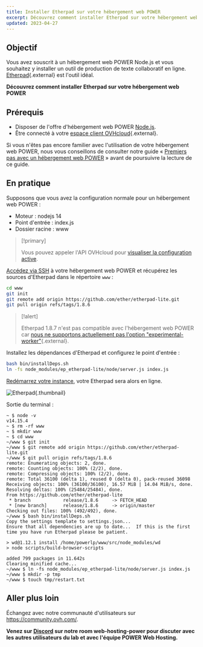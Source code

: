 ```yaml
---
title: Installer Etherpad sur votre hébergement web POWER
excerpt: Découvrez comment installer Etherpad sur votre hébergement web POWER
updated: 2023-04-27
---
```


## Objectif

Vous avez souscrit à un hébergement web POWER Node.js et vous souhaitez y installer un outil de production de texte collaboratif en ligne. [Etherpad](https://etherpad.org/){.external} est l'outil idéal.

**Découvrez comment installer Etherpad sur votre hébergement web POWER**

## Prérequis

- Disposer de l'offre d'hébergement web POWER [Node.js](https://labs.ovh.com/managed-nodejs).
- Être connecté à votre [espace client OVHcloud](/links/manager){.external}.

Si vous n'êtes pas encore familier avec l'utilisation de votre hébergement web POWER, nous vous conseillons de consulter notre guide « [Premiers pas avec un hébergement web POWER](/pages/ovhcloud_labs/power_web_hosting/getting-started) » avant de poursuivre la lecture de ce guide.

## En pratique

Supposons que vous avez la configuration normale pour un hébergement web POWER :

- Moteur : nodejs 14
- Point d'entrée : index.js
- Dossier racine : www

> [!primary]
>
> Vous pouvez appeler l'API OVHcloud pour [visualiser la configuration active](/pages/ovhcloud_labs/power_web_hosting/getting-started#api-get-active-configuration).

[Accédez via SSH](/pages/ovhcloud_labs/power_web_hosting/getting-started#ssh) à votre hébergement web POWER et récupérez les sources d'Etherpad dans le répertoire `www` :

```sh
cd www
git init
git remote add origin https://github.com/ether/etherpad-lite.git
git pull origin refs/tags/1.8.6
```

> [!alert]
>
> Etherpad 1.8.7 n'est pas compatible avec l'hébergement web POWER car [nous ne supportons  actuellement pas l'option "experimental-worker"](https://github.com/ether/etherpad-lite/wiki/Running-Etherpad-on-Phusion-Passenger#phusion-passenger-for-apache){.external}.

Installez les dépendances d'Etherpad et configurez le point d'entrée :

```sh
bash bin/installDeps.sh
ln -fs node_modules/ep_etherpad-lite/node/server.js index.js
```

[Redémarrez votre instance](/pages/ovhcloud_labs/power_web_hosting/getting-started#restart), votre Etherpad sera alors en ligne.

![Etherpad](images/nodejs-install-etherpad-01.png){.thumbnail}

Sortie du terminal :

```console
~ $ node -v
v14.15.4
~ $ rm -rf www
~ $ mkdir www
~ $ cd www
~/www $ git init
~/www $ git remote add origin https://github.com/ether/etherpad-lite.git
~/www $ git pull origin refs/tags/1.8.6
remote: Enumerating objects: 2, done.
remote: Counting objects: 100% (2/2), done.
remote: Compressing objects: 100% (2/2), done.
remote: Total 36100 (delta 1), reused 0 (delta 0), pack-reused 36098
Receiving objects: 100% (36100/36100), 16.57 MiB | 14.04 MiB/s, done.
Resolving deltas: 100% (25484/25484), done.
From https://github.com/ether/etherpad-lite
 * branch            release/1.8.6     -> FETCH_HEAD
 * [new branch]      release/1.8.6     -> origin/master
Checking out files: 100% (492/492), done.
~/www $ bash bin/installDeps.sh
Copy the settings template to settings.json...
Ensure that all dependencies are up to date...  If this is the first time you have run Etherpad please be patient.

> wd@1.12.1 install /home/powerlp/www/src/node_modules/wd
> node scripts/build-browser-scripts

added 799 packages in 11.642s
Clearing minified cache...
~/www $ ln -fs node_modules/ep_etherpad-lite/node/server.js index.js
~/www $ mkdir -p tmp
~/www $ touch tmp/restart.txt
```

## Aller plus loin

Échangez avec notre communauté d'utilisateurs sur <https://community.ovh.com/>.

**Venez sur [Discord](https://discord.gg/ovhcloud) sur notre room web-hosting-power pour discuter avec les autres utilisateurs du lab et avec l'équipe POWER Web Hosting.**
